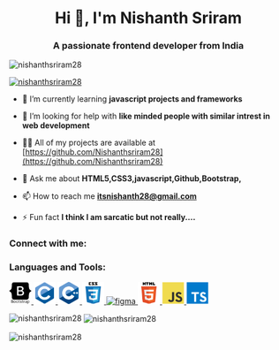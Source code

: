 <h1 align="center">Hi 👋, I'm Nishanth Sriram</h1>
<h3 align="center">A passionate frontend developer from India</h3>

<p align="left"> <img src="https://komarev.com/ghpvc/?username=nishanthsriram28&label=Profile%20views&color=0e75b6&style=flat" alt="nishanthsriram28" /> </p>

<p align="left"> <a href="https://github.com/ryo-ma/github-profile-trophy"><img src="https://github-profile-trophy.vercel.app/?username=nishanthsriram28" alt="nishanthsriram28" /></a> </p>

- 🌱 I’m currently learning **javascript projects and frameworks**

- 🤝 I’m looking for help with **like minded people with similar intrest in web development**

- 👨‍💻 All of my projects are available at [https://github.com/Nishanthsriram28](https://github.com/Nishanthsriram28)

- 💬 Ask me about **HTML5,CSS3,javascript,Github,Bootstrap,**

- 📫 How to reach me **itsnishanth28@gmail.com**

- ⚡ Fun fact **I think I am sarcatic but not really....**

<h3 align="left">Connect with me:</h3>
<p align="left">
</p>

<h3 align="left">Languages and Tools:</h3>
<p align="left"> <a href="https://getbootstrap.com" target="_blank" rel="noreferrer"> <img src="https://raw.githubusercontent.com/devicons/devicon/master/icons/bootstrap/bootstrap-plain-wordmark.svg" alt="bootstrap" width="40" height="40"/> </a> <a href="https://www.cprogramming.com/" target="_blank" rel="noreferrer"> <img src="https://raw.githubusercontent.com/devicons/devicon/master/icons/c/c-original.svg" alt="c" width="40" height="40"/> </a> <a href="https://www.w3schools.com/cpp/" target="_blank" rel="noreferrer"> <img src="https://raw.githubusercontent.com/devicons/devicon/master/icons/cplusplus/cplusplus-original.svg" alt="cplusplus" width="40" height="40"/> </a> <a href="https://www.w3schools.com/css/" target="_blank" rel="noreferrer"> <img src="https://raw.githubusercontent.com/devicons/devicon/master/icons/css3/css3-original-wordmark.svg" alt="css3" width="40" height="40"/> </a> <a href="https://www.figma.com/" target="_blank" rel="noreferrer"> <img src="https://www.vectorlogo.zone/logos/figma/figma-icon.svg" alt="figma" width="40" height="40"/> </a> <a href="https://www.w3.org/html/" target="_blank" rel="noreferrer"> <img src="https://raw.githubusercontent.com/devicons/devicon/master/icons/html5/html5-original-wordmark.svg" alt="html5" width="40" height="40"/> </a> <a href="https://developer.mozilla.org/en-US/docs/Web/JavaScript" target="_blank" rel="noreferrer"> <img src="https://raw.githubusercontent.com/devicons/devicon/master/icons/javascript/javascript-original.svg" alt="javascript" width="40" height="40"/> </a> <a href="https://www.typescriptlang.org/" target="_blank" rel="noreferrer"> <img src="https://raw.githubusercontent.com/devicons/devicon/master/icons/typescript/typescript-original.svg" alt="typescript" width="40" height="40"/> </a> </p>

<p><img align="left" src="https://github-readme-stats.vercel.app/api/top-langs?username=nishanthsriram28&show_icons=true&locale=en&layout=compact" alt="nishanthsriram28" /></p>

<p>&nbsp;<img align="center" src="https://github-readme-stats.vercel.app/api?username=nishanthsriram28&show_icons=true&locale=en" alt="nishanthsriram28" /></p>

<p><img align="center" src="https://github-readme-streak-stats.herokuapp.com/?user=nishanthsriram28&" alt="nishanthsriram28" /></p>
